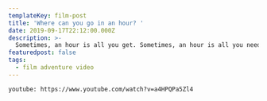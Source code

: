 ```yaml
---
templateKey: film-post
title: 'Where can you go in an hour? '
date: 2019-09-17T22:12:00.000Z
description: >-
  Sometimes, an hour is all you get. Sometimes, an hour is all you need. But you need it–fundamentally, excruciatingly, and for those 60 minutes every question gets answered, and new ones get asked. Knots get untangled, and everything makes sense, even if you’ve forgotten it all by the time you get home.
featuredpost: false
tags:
  - film adventure video
---
```


`youtube: https://www.youtube.com/watch?v=a4HPQPa5Zl4`
